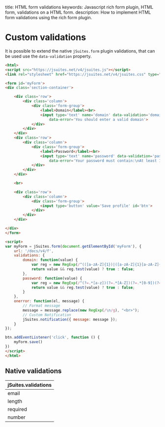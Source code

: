 title: HTML form validations
keywords: Javascript rich form plugin, HTML form, validations on a HTML form.
description: How to implement HTML form validations using the rich form plugin.

Custom validations
==================

It is possible to extend the native `jSuites.form` plugin validations, that can be used use the `data-validation` property.

```html
<html>
<script src="https://jsuites.net/v4/jsuites.js"></script>
<link rel="stylesheet" href="https://jsuites.net/v4/jsuites.css" type="text/css" />

<form id='myForm'>
<div class='section-container'>

    <div class='row'>
        <div class='column'>
            <div class='form-group'>
                <label>Domain</label><br>
                <input type='text' name='domain' data-validation='domain'
                    data-error='You should enter a valid domain'>
            </div>
        </div>
    </div>
    <div class='row'>
        <div class='column'>
            <div class='form-group'>
                <label>Password</label><br>
                <input type='text' name='password' data-validation='password'
                    data-error='Your password must contain:\nAt least 1 lowercase alphabetical character\nAt least 1 uppercase alphabetical character\nAt least 1 numeric character\nAt least one special character, but we are escaping reserved RegEx characters to avoid conflict\nAnd must be eight characters or longer\n'>
            </div>
        </div>
    </div>

    <br>

    <div class='row'>
        <div class='column'>
            <div class='form-group'>
                <input type='button' value='Save profile' id='btn'>
            </div>
        </div>
    </div>

</div>
</form>

<script>
var myForm = jSuites.form(document.getElementById('myForm'), {
    url: '/docs/v4/f',
    validations: {
        domain: function(value) {
            var reg = new RegExp(/^(([a-zA-Z]{1})|([a-zA-Z]{1}[a-zA-Z]{1})|([a-zA-Z]{1}[0-9]{1})|([0-9]{1}[a-zA-Z]{1})|([a-zA-Z0-9][a-zA-Z0-9-_]{1,61}[a-zA-Z0-9]))\.([a-zA-Z]{2,6}|[a-zA-Z0-9-]{2,30}\.[a-zA-Z]{2,3})$/);
            return value && reg.test(value) ? true : false;
        },
        password: function(value) {
            var reg = new RegExp(/^(?=.*[a-z])(?=.*[A-Z])(?=.*[0-9])(?=.*[!@#\$%\^&\*])(?=.{8,})/);
            return value && reg.test(value) ? true : false;
        }
    },
    onerror: function(el, message) {
        // Format message
        message = message.replace(new RegExp(/\n/g), "<br>");
        // Custom Notification
        jSuites.notification({ message: message });
    }
});

btn.addEventListener('click', function () {
    myForm.save()
})
</script>
</html>
```

  

Native validations
------------------

| jSuites.validations |
| --- |
| email |
| length |
| required |
| number |
